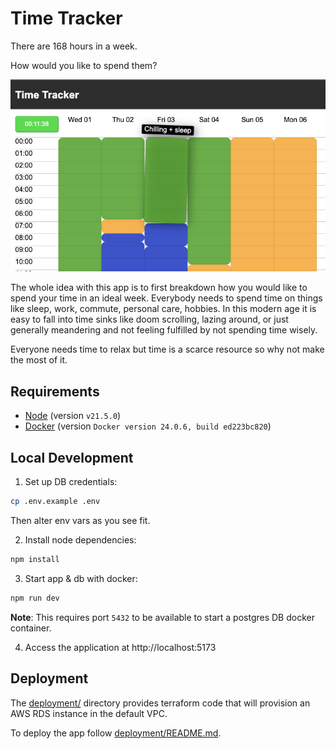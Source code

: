 # Time Tracker

There are 168 hours in a week.

How would you like to spend them?

![App](/dev/app.png)

The whole idea with this app is to first breakdown how you would like to spend your time in an ideal week.
Everybody needs to spend time on things like sleep, work, commute, personal care, hobbies. In this modern
age it is easy to fall into time sinks like doom scrolling, lazing around, or just generally meandering
and not feeling fulfilled by not spending time wisely.

Everyone needs time to relax but time is a scarce resource so why not make the most of it.

## Requirements

- [Node](https://nodejs.org/en) (version `v21.5.0`)
- [Docker](https://www.docker.com/) (version `Docker version 24.0.6, build ed223bc820`)

## Local Development

1. Set up DB credentials:

```bash
cp .env.example .env
```

Then alter env vars as you see fit.

2. Install node dependencies:

```bash
npm install
```

3. Start app & db with docker:

```bash
npm run dev
```

**Note**: This requires port `5432` to be available to start a postgres DB docker container.

4. Access the application at http://localhost:5173

## Deployment

The [deployment/](deployment/) directory provides terraform code that will provision an AWS RDS instance
in the default VPC.

To deploy the app follow [deployment/README.md](deployment/README.md).

